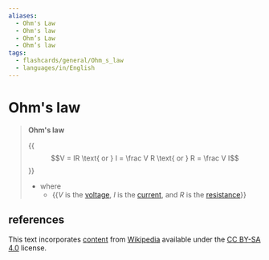 ```yaml
---
aliases:
  - Ohm's Law
  - Ohm's law
  - Ohm’s Law
  - Ohm’s law
tags:
  - flashcards/general/Ohm_s_law
  - languages/in/English
---
```


# Ohm's law

> __Ohm's law__
>
> {{$$V = IR \text{ or } I = \frac V R \text{ or } R = \frac V I$$}}
>
> - where
>   - {{$V$ is the [voltage](voltage.md), $I$ is the [current](electric%20current.md), and $R$ is the [resistance](electrical%20resistance%20and%20conductance.md)}} <!--SR:!2024-02-24,13,290!2024-02-25,14,290-->

## references

This text incorporates [content](https://en.wikipedia.org/wiki/Ohm%27s_law) from [Wikipedia](Wikipedia.md) available under the [CC BY-SA 4.0](https://creativecommons.org/licenses/by-sa/4.0/) license.
